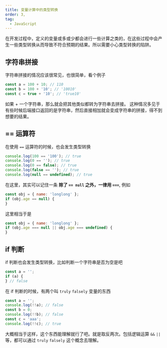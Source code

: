 ```yaml
---
title: 变量计算中的类型转换
order: 3,
tag:
  - JavaScript
---
```


在开发过程中，定义的变量或多或少都会进行一些计算之类的，在这些过程中会产生一些类型转换从而导致不符合预期的结果。所以需要小心类型转换的陷阱。

## 字符串拼接

字符串拼接的情况应该很常见，也很简单，看个例子

```javascript
const a = 100 + 10; // 110
const b = 100 + '10'; // '10010'
const c = true + '10'; // 'true10'
```

如果 + 一个字符串，那么就会把其他类似都转为字符串去拼接。 这种情况多见于有些时候后端接口返回的是字符串，然后直接相加就会变成字符串的拼接，得不到想要的结果。

## == 运算符

在使用 `==` 运算符的时候，也会发生类型转换

```javascript
console.log(100 == '100'); // true
console.log(0 == ''); // true
console.log(0 == false); // true
console.log(false == ''); // true
console.log(null == undefined); // true
```

在这里，其实可以记住一条 **除了 `== null` 之外，一律用 `===`**, 例如

```javascript
const obj = { name: 'longlong' };
if (obj.age == null) {
}
```

这里相当于是

```javascript
const obj = { name: 'longlong' };
if (obj.age === null || obj.age === undefined) {
}
```

## if 判断

if 判断也会发生类型转换，比如判断一个字符串是否为空是吧

```javascript
const a = '';
if (a) {
} // false
```

在 if 判断的时候，有两个叫 `truly` `falsely` 变量的东西

```javascript
const a = '';
console.log(!!a); // false
const b = 0;
console.log(!!b); // false
const c = 'aaa';
console.log(!!c); // true
```

大概相当于这样，这个东西能理解就行了吧。就是取反两次。包括逻辑运算 `&&` `||` 等，都可以通过 `truly` `falsely` 这个概念去理解。
